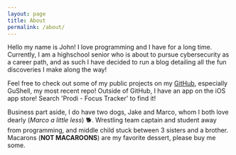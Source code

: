 ```yaml
---
layout: page
title: About
permalink: /about/
---
```


Hello my name is John! I love programming and I have for a long time. Currently, I am a highschool senior who is about to pursue cybersecurity as a career path, and as such I have decided to run a blog detailing all the fun discoveries I make along the way!

Feel free to check out some of my public projects on my [GitHub](https://github.com/JohnSwiftC/), especially GuShell, my most recent repo! Outside of GitHub, I have an app on the iOS app store! Search 'Prodi - Focus Tracker' to find it!

Business part aside, I do have two dogs, Jake and Marco, whom I both love dearly (*Marco a little less*) 🐕. Wrestling team captain and student away from programming, and middle child stuck between 3 sisters and a brother. Macarons (**NOT MACAROONS**) are my favorite dessert, please buy me some.